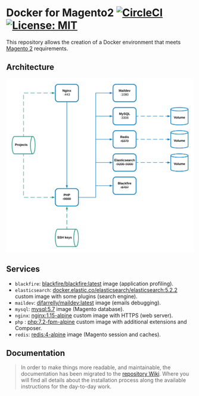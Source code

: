 # Docker for Magento2 [![CircleCI](https://circleci.com/gh/EmakinaFR/docker-magento2.svg?style=svg)](https://circleci.com/gh/EmakinaFR/docker-magento2) [![License: MIT](https://img.shields.io/badge/License-MIT-blue.svg)](https://opensource.org/licenses/MIT)
This repository allows the creation of a Docker environment that meets
[Magento 2](http://devdocs.magento.com/guides/v2.2/install-gde/system-requirements-tech.html) requirements.

## Architecture
![Architecture overview](docs/architecture.png "Architecture")

## Services
* `blackfire`: [blackfire/blackfire:latest](https://hub.docker.com/r/blackfire/blackfire/) image (application profiling).
* `elasticsearch`: [docker.elastic.co/elasticsearch/elasticsearch:5.2.2](https://github.com/EmakinaFR/docker-magento2/blob/master/elasticsearch/Dockerfile) custom image with some plugins (search engine).
* `maildev`: [djfarrelly/maildev:latest](https://hub.docker.com/r/djfarrelly/maildev/) image (emails debugging).
* `mysql`: [mysql:5.7](https://store.docker.com/images/mysql) image (Magento database).
* `nginx`: [nginx:1.15-alpine](https://github.com/EmakinaFR/docker-magento2/blob/master/nginx/Dockerfile) custom image with HTTPS (web server).
* `php` : [php:7.2-fpm-alpine](https://github.com/EmakinaFR/docker-magento2/blob/master/php/Dockerfile) custom image with additional extensions and Composer.
* `redis`: [redis:4-alpine](https://store.docker.com/images/redis) image (Magento session and caches).

## Documentation
> In order to make things more readable, and maintainable, the documentation has been migrated to
the [repository Wiki](https://github.com/EmakinaFR/docker-magento2/wiki). Where you will find all details about the 
installation process along the available instructions for the day-to-day work. 
